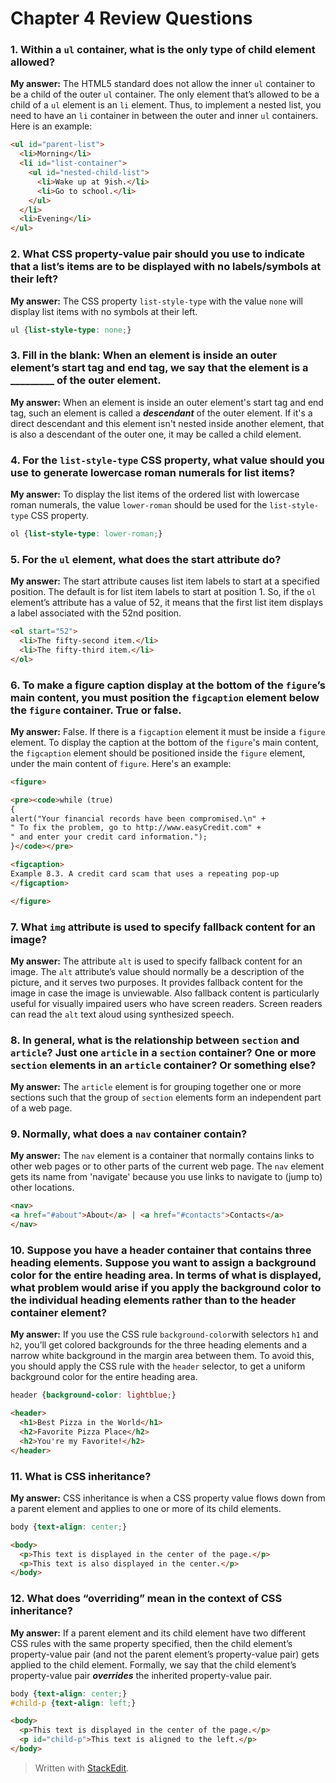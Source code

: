 ﻿# Chapter 4 Review Questions

### 1. Within a `ul` container, what is the only type of child element allowed?

**My answer:** The HTML5 standard does not allow the inner `ul` container to be a child of the outer `ul` container. The only element that’s allowed to be a child of a `ul` element is an `li` element. Thus, to implement a nested list, you need to have an `li` container in between the outer and inner `ul` containers. Here is an example:
```html
<ul id="parent-list">
  <li>Morning</li>
  <li id="list-container">
    <ul id="nested-child-list">
      <li>Wake up at 9ish.</li>
      <li>Go to school.</li>
    </ul>
  </li>
  <li>Evening</li>
</ul>
```

### 2. What CSS property-value pair should you use to indicate that a list’s items are to be displayed with no labels/symbols at their left?

**My answer:** The CSS property `list-style-type` with the value `none` will display list items with no symbols at their left.
```css
ul {list-style-type: none;}
```

### 3. Fill in the blank: When an element is inside an outer element’s start tag and end tag, we say that the element is a _________ of the outer element.

**My answer:** When an element is inside an outer element's start tag and end tag, such an element is called a ***descendant*** of the outer element. If it's a direct descendant and this element isn't nested inside another element, that is also a descendant of the outer one, it may be called a child element.  

### 4. For the `list-style-type` CSS property, what value should you use to generate lowercase roman numerals for list items?

**My answer:** To display the list items of the ordered list with lowercase roman numerals, the value `lower-roman` should be used for the `list-style-type` CSS property.
```css
ol {list-style-type: lower-roman;}
```

### 5. For the `ul` element, what does the start attribute do?

**My answer:** The start attribute causes list item labels to start at a specified position. The default is for list item labels to start at position 1. So, if the `ol` element’s attribute has a value of 52, it means that the first list item displays a label associated with the 52nd position.
```html
<ol start="52">
  <li>The fifty-second item.</li>
  <li>The fifty-third item.</li>
</ol>
```

### 6. To make a figure caption display at the bottom of the `figure`’s main content, you must position the `figcaption` element below the `figure` container. True or false.

**My answer:** False. If there is a `figcaption` element it must be inside a `figure` element. To display the caption at the bottom of the `figure`'s main content, the `figcaption` element should be positioned inside the `figure` element, under the main content of `figure`. Here's an example:
```html
<figure>

<pre><code>while (true)
{
alert("Your financial records have been compromised.\n" +
" To fix the problem, go to http://www.easyCredit.com" +
" and enter your credit card information.");
}</code></pre>

<figcaption>
Example 8.3. A credit card scam that uses a repeating pop-up
</figcaption>

</figure>
```

### 7. What `img` attribute is used to specify fallback content for an image?

**My answer:** The attribute `alt` is used to specify fallback content for an image. The `alt` attribute’s value should normally be a description of the picture, and it serves two purposes. It provides fallback content for the image in case the image is unviewable. Also fallback content is particularly useful for visually impaired users who have screen readers. Screen readers can read the `alt` text aloud using synthesized speech.

### 8. In general, what is the relationship between `section` and `article`? Just one `article` in a `section` container? One or more `section` elements in an `article` container? Or something else?

**My answer:** The `article` element is for grouping together one or more sections such that the group of `section` elements form an independent part of a web page.

### 9. Normally, what does a `nav` container contain?

**My answer:** The `nav` element is a container that normally contains links to other web pages or to other parts of the current web page. The `nav` element gets its name from 'navigate' because you use links to navigate to (jump to) other locations.
```html
<nav>
<a href="#about">About</a> | <a href="#contacts">Contacts</a>
</nav>
```

### 10. Suppose you have a header container that contains three heading elements. Suppose you want to assign a background color for the entire heading area. In terms of what is displayed, what problem would arise if you apply the background color to the individual heading elements rather than to the header container element?

**My answer:** If you use the CSS rule `background-color`with selectors `h1` and `h2`, you’ll get colored backgrounds for the three heading elements and a narrow white background in the margin area between them. To avoid this, you should apply the CSS rule with the `header` selector, to get a uniform background color for the entire heading area.
```css
header {background-color: lightblue;}
```
```html
<header>
  <h1>Best Pizza in the World</h1>
  <h2>Favorite Pizza Place</h2>
  <h2>You're my Favorite!</h2>
</header>
```

### 11. What is CSS inheritance?

**My answer:** CSS inheritance is when a CSS property value flows down from a parent element and applies to one or more of its child elements.
```css
body {text-align: center;}
```
```html
<body>
  <p>This text is displayed in the center of the page.</p>
  <p>This text is also displayed in the center.</p>
</body>
```

### 12. What does “overriding” mean in the context of CSS inheritance?

**My answer:** If a parent element and its child element have two different CSS rules with the same property specified, then the child element’s property-value pair (and not the parent element’s property-value pair) gets applied to the child element. Formally, we say that the child element’s property-value pair ***overrides*** the inherited ­property-value pair.
```css
body {text-align: center;}
#child-p {text-align: left;}
```
```html
<body>
  <p>This text is displayed in the center of the page.</p>
  <p id="child-p">This text is aligned to the left.</p>
</body>
```

> Written with [StackEdit](https://stackedit.io/).
